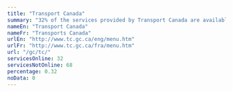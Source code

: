 ```yaml
---
title: "Transport Canada"
summary: "32% of the services provided by Transport Canada are available end-to-end online. 32 are available online, and 68 are not available online."
nameEn: "Transport Canada"
nameFr: "Transports Canada"
urlEn: "http://www.tc.gc.ca/eng/menu.htm"
urlFr: "http://www.tc.gc.ca/fra/menu.htm"
url: "/gc/tc/"
servicesOnline: 32
servicesNotOnline: 68
percentage: 0.32
noData: 0
---
```

